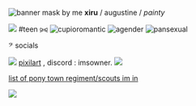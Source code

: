 ![banner mask by me](https://cdn.pixilart.com/photos/large/6e16140aafb29c8.png)
**xiru** / augustine / *painty*

![](https://i.ibb.co/tsNw7RC/22-F9-D32-B-76-F1-41-A6-835-C-3-BA1-DC63-D45-F.gif) #teen ⪩⪨
![cupioromantic](https://64.media.tumblr.com/073828745b519cdd3f711ea6412814e6/8ad90ffd9c5228ee-22/s75x75_c1/a057801eeeec27636074e114af4a041f3e50a554.pnj) ![agender](https://64.media.tumblr.com/321f57bea19a50f808aa536ad7569c64/c210fbb653ff44a2-16/s75x75_c1/12c6ebb8fc1a394d45dcb77d5eb0bfe11f354eac.pnj) ![pansexual](https://64.media.tumblr.com/aa64c9f163bc2ac7d80e1fc72711ce53/c210fbb653ff44a2-78/s75x75_c1/dcb2083661447fbae77ddbbfaed1f5e6b9617d1b.pnj) 

𝄢 socials

![](https://i.ibb.co/4tRhkjd/23-E0791-E-F67-D-42-A8-AFCF-2401-A1533592.png) [pixilart](https://www.pixilart.com/augustinetism) , discord : imsowner. ![](https://i.ibb.co/4tRhkjd/23-E0791-E-F67-D-42-A8-AFCF-2401-A1533592.png)

[list of pony town regiment/scouts im in](https://rentry.co/fansfantasticfeatures-regis)

![](https://64.media.tumblr.com/de48c10d82f8c2cadfda2796c6ab13b7/273f50112f8b00b0-fb/s75x75_c1/60f7177588abc6f14f20927fcd613cd18ed2c2ec.gifv)
